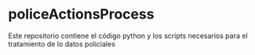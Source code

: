 # policeActionsProcess

Este repositorio contiene el código python y los scripts necesarios para el tratamiento de lo datos policiales
